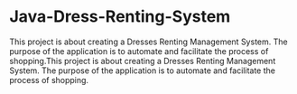 # Java-Dress-Renting-System
This project is about creating a Dresses Renting Management System.
The purpose of the application is to automate and facilitate the process of shopping.This project is about creating a Dresses Renting Management System.
The purpose of the application is to automate and facilitate the process of shopping.
